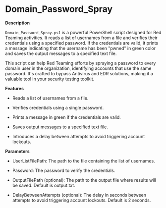 # Domain_Password_Spray

**Description**

`Domain_Password_Spray.ps1` is a powerful PowerShell script designed for Red Teaming activities. It reads a list of usernames from a file and verifies their credentials using a specified password. If the credentials are valid, it prints a message indicating that the username has been "pwned" in green color and saves the output messages to a specified text file.

This script can help Red Teaming efforts by spraying a password to every domain user in the organization, identifying accounts that use the same password. It's crafted to bypass Antivirus and EDR solutions, making it a valuable tool in your security testing toolkit.

**Features**

- Reads a list of usernames from a file.

- Verifies credentials using a single password.

- Prints a message in green if the credentials are valid.

- Saves output messages to a specified text file.

- Introduces a delay between attempts to avoid triggering account lockouts.

**Parameters**

- UserListFilePath: The path to the file containing the list of usernames.

- Password: The password to verify the credentials.

- OutputFilePath (optional): The path to the output file where results will be saved. Default is output.txt.

- DelayBetweenAttempts (optional): The delay in seconds between attempts to avoid triggering account lockouts. Default is 2 seconds.
